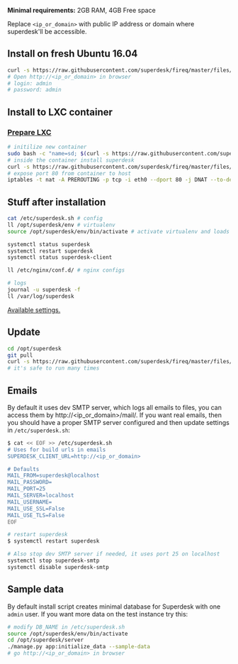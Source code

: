 **Minimal requirements:**
2GB RAM, 4GB Free space

Replace `<ip_or_domain>` with public IP address or domain where superdesk'll be accessible.

## Install on fresh Ubuntu 16.04
```sh
curl -s https://raw.githubusercontent.com/superdesk/fireq/master/files/superdesk/install | sudo bash
# Open http://<ip_or_domain> in browser
# login: admin
# password: admin
```

## Install to LXC container

### [Prepare LXC](../../docs/lxc.md)

```sh
# initilize new container
sudo bash -c "name=sd; $(curl -s https://raw.githubusercontent.com/superdesk/fireq/master/files/superdesk/lxc-init)"
# inside the container install superdesk
curl -s https://raw.githubusercontent.com/superdesk/fireq/master/files/superdesk/install | bash
# expose port 80 from container to host
iptables -t nat -A PREROUTING -p tcp -i eth0 --dport 80 -j DNAT --to-destination $(sudo lxc-info -iH -n sd)
```

## Stuff after installation
```sh
cat /etc/superdesk.sh # config
ll /opt/superdesk/env # virtualenv
source /opt/superdesk/env/bin/activate # activate virtualenv and loads variables from /etc/superdesk.sh

systemctl status superdesk
systemctl restart superdesk
systemctl status superdesk-client

ll /etc/nginx/conf.d/ # nginx configs

# logs
journal -u superdesk -f
ll /var/log/superdesk
```

[Available settings.](https://superdesk.readthedocs.io/en/latest/settings.html#default-settings)

## Update
```sh
cd /opt/superdesk
git pull
curl -s https://raw.githubusercontent.com/superdesk/fireq/master/files/superdesk/install | sudo bash
# it's safe to run many times
```

## Emails
By default it uses dev SMTP server, which logs all emails to files, you can access them by http://<ip_or_domain>/mail/. If you want real emails, then you should have a proper SMTP server configured and then update settings in `/etc/superdesk.sh`:
```sh
$ cat << EOF >> /etc/superdesk.sh
# Uses for build urls in emails
SUPERDESK_CLIENT_URL=http://<ip_or_domain>

# Defaults
MAIL_FROM=superdesk@localhost
MAIL_PASSWORD=
MAIL_PORT=25
MAIL_SERVER=localhost
MAIL_USERNAME=
MAIL_USE_SSL=False
MAIL_USE_TLS=False
EOF

# restart superdesk
$ systemctl restart superdesk

# Also stop dev SMTP server if needed, it uses port 25 on localhost
systemctl stop superdesk-smtp
systemctl disable superdesk-smtp

```

## Sample data
By default install script creates minimal database for Superdesk with one `admin` user. If you want more data on the test instance try this:
```sh
# modify DB_NAME in /etc/superdesk.sh
source /opt/superdesk/env/bin/activate
cd /opt/superdesk/server
./manage.py app:initialize_data --sample-data
# go http://<ip_or_domain> in browser
```
